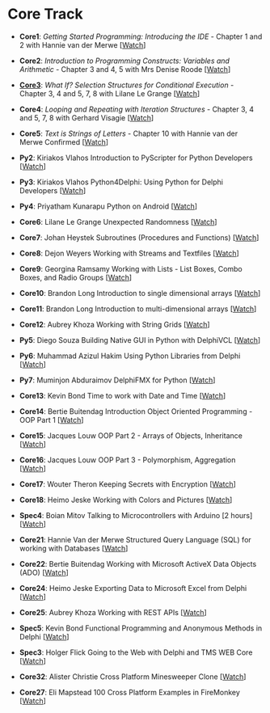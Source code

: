 # Core Track

* **Core1**: _Getting Started Programming: Introducing the IDE_ - Chapter 1 and 2 with Hannie van der Merwe [[Watch](https://youtu.be/TqDc6i72g4c)]
* **Core2**: _Introduction to Programming Constructs: Variables and Arithmetic_ - Chapter 3 and 4, 5 with Mrs Denise Roode [[Watch](https://youtu.be/EZq9CE4Uu6M)]
* **[Core3](https://github.com/LearnDelphiorg/BootCamp2022/tree/main/Core/Core3%20-%20Selection%20Structures%20for%20Conditional%20Execution)**: _What If? Selection Structures for Conditional Execution_	- Chapter 3, 4 and 5, 7, 8 with Lilane Le Grange [[Watch](https://youtu.be/y62GTUBix4Y)]
* **Core4**: _Looping and Repeating with Iteration Structures_	- Chapter 3, 4 and 5, 7, 8 with Gerhard Visagie [[Watch](https://youtu.be/WL_kAYeuaTQ)]
* **Core5**: _Text is Strings of Letters_ - Chapter 10 with Hannie van der Merwe	Confirmed	[[Watch](https://youtu.be/7auX8kaCo2w)]

* **Py2**: 	Kiriakos Vlahos		Introduction to PyScripter for Python Developers		[[Watch](https://youtu.be/I3zcepgPxkA)]
* **Py3**: 	Kiriakos Vlahos		Python4Delphi: Using Python for Delphi Developers		[[Watch](https://youtu.be/znpSJPUGwLo)]
* **Py4**: 	Priyatham Kunarapu	Python on Android						[[Watch](https://youtu.be/txBHUa5M10E)]
* **Core6**: 	Lilane Le Grange	Unexpected Randomness						[[Watch](https://youtu.be/L3DKww63UBM)]
* **Core7**: 	Johan Heystek		Subroutines (Procedures and Functions)				[[Watch](https://youtu.be/XXLhtCT8tto)]
* **Core8**: 	Dejon Weyers		Working with Streams and Textfiles				[[Watch](https://youtu.be/N_PZ6WxokmA)]
* **Core9**: 	Georgina Ramsamy	Working with Lists - List Boxes, Combo Boxes, and Radio Groups	[[Watch](https://youtu.be/c9o4t-vLzc4)]
* **Core10**: 	Brandon Long		Introduction to single dimensional arrays			[[Watch](https://youtu.be/BWumNbR3epQ)]
* **Core11**: 	Brandon Long		Introduction to multi-dimensional arrays			[[Watch](https://youtu.be/OxcwJ4hqLLQ)]
* **Core12**: 	Aubrey Khoza		Working with String Grids					[[Watch](https://youtu.be/fl7cAYb1FMY)]
* **Py5**: 	Diego Souza		Building Native GUI in Python with DelphiVCL			[[Watch](https://youtu.be/dAbCHv0f_qQ)]
* **Py6**: 	Muhammad Azizul Hakim	Using Python Libraries from Delphi				[[Watch](https://youtu.be/j2xugHg_Msc)]
* **Py7**: 	Muminjon Abduraimov	DelphiFMX for Python						[[Watch](https://youtu.be/_1BgB5UiRLc)]
* **Core13**: 	Kevin Bond		Time to work with Date and Time					[[Watch](https://youtu.be/MQR20Y2_WQQ)]
* **Core14**: 	Bertie Buitendag	Introduction Object Oriented Programming - OOP Part 1		[[Watch](https://youtu.be/bz1DXRUM0ko)]
* **Core15**: 	Jacques Louw		OOP Part 2 - Arrays of Objects, Inheritance			[[Watch](https://youtu.be/zb7r9hMXV9I)]
* **Core16**: 	Jacques Louw		OOP Part 3 - Polymorphism, Aggregation				[[Watch](https://youtu.be/1Bl5q1xQLRk)]
* **Core17**: 	Wouter Theron		Keeping Secrets with Encryption					[[Watch](https://youtu.be/bmVFWm6kT4g)]
* **Core18**: 	Heimo Jeske		Working with Colors and Pictures				[[Watch](https://youtu.be/rXxJds8qG0g)]
* **Spec4**: 	Boian Mitov		Talking to Microcontrollers with Arduino [2 hours]		[[Watch](https://youtu.be/tK2M3LiXj6A)]
* **Core21**: 	Hannie Van der Merwe	Structured Query Language (SQL) for working with Databases	[[Watch](https://youtu.be/oXBBOGEo9tg)]
* **Core22**: 	Bertie Buitendag	Working with Microsoft ActiveX Data Objects (ADO)		[[Watch](https://youtu.be/o6yVxwi0QBA)]
* **Core24**: 	Heimo Jeske		Exporting Data to Microsoft Excel from Delphi			[[Watch](https://youtu.be/Dg_17dfhqHo)]
* **Core25**: 	Aubrey Khoza		Working with REST APIs						[[Watch](https://youtu.be/C2EqpkOwHGg)]
* **Spec5**: 	Kevin Bond		Functional Programming and Anonymous Methods in Delphi		[[Watch](https://youtu.be/8ozhf7hb5RQ)]
* **Spec3**: 	Holger Flick		Going to the Web with Delphi and TMS WEB Core			[[Watch](https://youtu.be/b0EUAjT4TKw)]
* **Core32**: 	Alister Christie	Cross Platform Minesweeper Clone				[[Watch](https://youtu.be/OZaeME7ErhM)]
* **Core27**: 	Eli Mapstead		100 Cross Platform Examples in FireMonkey			[[Watch](https://youtu.be/-BtdI5KwmPc)]


